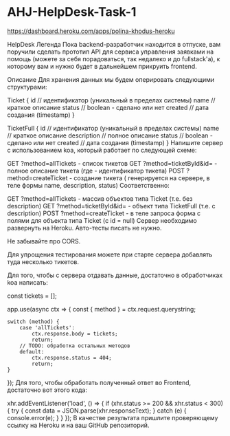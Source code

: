 # AHJ-HelpDesk-Task-1
https://dashboard.heroku.com/apps/polina-khodus-heroku

HelpDesk
Легенда
Пока backend-разработчик находится в отпуске, вам поручили сделать прототип API для сервиса управления заявками на помощь (можете за себя порадоваться, так недалеко и до fullstack'а), к которому вам и нужно будет в дальнейшем прикруить frontend.

Описание
Для хранения данных мы будем оперировать следующими структурами:

Ticket {
    id // идентификатор (уникальный в пределах системы)
    name // краткое описание
    status // boolean - сделано или нет
    created // дата создания (timestamp)
}

TicketFull {
    id // идентификатор (уникальный в пределах системы)
    name // краткое описание
    description // полное описание
    status // boolean - сделано или нет
    created // дата создания (timestamp)
}
Напишите сервер с использованием koa, который работает по следующей схеме:

GET ?method=allTickets - список тикетов
GET ?method=ticketById&id=<id> - полное описание тикета (где <id> - идентификатор тикета)
POST ?method=createTicket - создание тикета (<id> генерируется на сервере, в теле формы name, description, status)
Соответственно:

GET ?method=allTickets - массив объектов типа Ticket (т.е. без description)
GET ?method=ticketById&id=<id> - объект типа TicketFull (т.е. с description)
POST ?method=createTicket - в теле запроса форма с полями для объекта типа Ticket (с id = null)
Сервер необходимо развернуть на Heroku. Авто-тесты писать не нужно.

Не забывайте про CORS.

Для упрощения тестирования можете при старте сервера добавлять туда несколько тикетов.

Для того, чтобы с сервера отдавать данные, достаточно в обработчиках koa написать:

const tickets = [];

app.use(async ctx => {
    const { method } = ctx.request.querystring;

    switch (method) {
        case 'allTickets':
            ctx.response.body = tickets;
            return;
        // TODO: обработка остальных методов
        default:
            ctx.response.status = 404;
            return;
    }
});
Для того, чтобы обработать полученный ответ во Frontend, достаточно вот этого кода:

xhr.addEventListener('load', () => {
    if (xhr.status >= 200 && xhr.status < 300) {
        try {
            const data = JSON.parse(xhr.responseText);
        } catch (e) {
            console.error(e);
        }
    }
});
В качестве результата пришлите проверяющему ссылку на Heroku и на ваш GitHub репозиторий.

